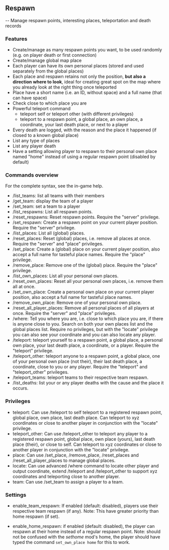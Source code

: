 

## Respawn

-- Manage respawn points, interesting places, teleportation and death records


### Features

* Create/manage as many respawn points you want, to be used randomly (e.g. on player death or first connection)
* Create/manage global map place
* Each player can have its own personal places (stored and used separately from the global places)
* Each place and respawn retains not only the position, **but also a direction where to look**,
  ideal for creating great spot on the map where you already look at the right thing once teleported
* Place have a short name (i.e. an ID, without space) and a full name (that can have space)
* Check close to which place you are
* Powerful teleport command
	* teleport self or teleport other (with different privileges)
	* teleport to a respawn point, a global place, an own place, a coordinate, your last death place, or next to a player
* Every death are logged, with the reason and the place it happened (if closed to a known global place)
* List any type of places
* List any player death
* Have a setting allowing player to respawn to their personal own place named "home" instead of using a regular respawn point
  (disabled by default)



### Commands overview

For the complete syntax, see the in-game help.

* /list_teams: list all teams with their members
* /get_team: display the team of a player
* /set_team: set a team to a player
* /list_respawns: List all respawn points.
* /reset_respawns: Reset respawn points. Require the "server" privilege.
* /set_respawn: Create a respawn point on your current player position. Require the "server" privilege.
* /list_places: List all (global) places.
* /reset_places: Reset (global) places, i.e. remove all places at once. Require the "server" and "place" privileges.
* /set_place: Create a (global) place on your current player position, also accept a full name for tasteful place names.
  Require the "place" privilege.
* /remove_place: Remove one of the (global) place. Require the "place" privilege.
* /list_own_places: List all your personal own places.
* /reset_own_places: Reset all your personal own places, i.e. remove them all at once.
* /set_own_place: Create a personal own place on your current player position, also accept a full name for tasteful place names.
* /remove_own_place: Remove one of your personal own place.
* /reset_all_player_places: Remove all personal places of all players at once. Require the "server" and "place" privileges.
* /where: Tell you where you are, i.e. close to which place you are, if there is anyone close to you.
  Search on both your own places list and the global places list. Require no privileges, but with the "locate" privilege
  you can also see your coordinate and you can also locate any player.
* /teleport: teleport yourself to a respawn point, a global place, a personal own place, your last death place, a coordinate,
  or a player. Require the "teleport" privilege.
* /teleport_other: teleport anyone to a respawn point, a global place, one of your personal own place (not their),
  their last death place, a coordinate, close to you or any player. Require the "teleport" and "teleport_other" privileges.
* /teleport_teams: teleport teams to their respective team respawn.
* /list_deaths: list your or any player deaths with the cause and the place it occurs.



### Privileges

* teleport: Can use /teleport to self teleport to a registered respawn point, global place, own place, last death place.
  Can teleport to xyz coordinates or close to another player in conjunction with the "locate" privilege.
* teleport_other: Can use /teleport_other to teleport any player to a registered respawn point, global place, own place (yours),
  last death place (their), or close to self.
  Can teleport to xyz coordinates or close to another player in conjunction with the "locate" privilege.
* place: Can use /set_place, /remove_place, /reset_places and /reset_all_player_places  to manage global places.
* locate: Can use advanced /where command to locate other player and output coordinate, extend /teleport and /teleport_other
  to support xyz coordinates and teleporting close to another player.
* team: Can use /set_team to assign a player to a team.



### Settings

* enable_team_respawn: If enabled (default: disabled), players use their respective team respawn (if any).
  Note: This have greater priority than home respawn (if set).

* enable_home_respawn: if enabled (default: disabled), the player can respawn at their home instead of a regular respawn point.
  Note: should not be confused with the *sethome* mod's home, the player should have typed the command `set_own_place home`
  for this to work.

